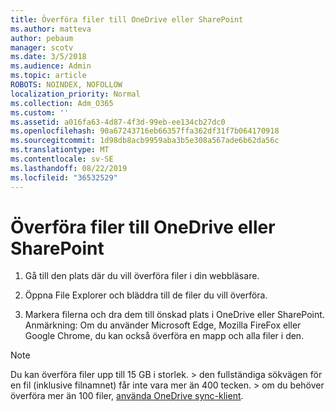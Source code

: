 ```yaml
---
title: Överföra filer till OneDrive eller SharePoint
ms.author: matteva
author: pebaum
manager: scotv
ms.date: 3/5/2018
ms.audience: Admin
ms.topic: article
ROBOTS: NOINDEX, NOFOLLOW
localization_priority: Normal
ms.collection: Adm_O365
ms.custom: ''
ms.assetid: a016fa63-4d87-4f3d-99eb-ee134cb27dc0
ms.openlocfilehash: 90a67243716eb66357ffa362df31f7b064170918
ms.sourcegitcommit: 1d98db8acb9959aba3b5e308a567ade6b62da56c
ms.translationtype: MT
ms.contentlocale: sv-SE
ms.lasthandoff: 08/22/2019
ms.locfileid: "36532529"
---
```

# <a name="upload-files-to-onedrive-or-sharepoint"></a>Överföra filer till OneDrive eller SharePoint

1. Gå till den plats där du vill överföra filer i din webbläsare.
    
2. Öppna File Explorer och bläddra till de filer du vill överföra.
    
3. Markera filerna och dra dem till önskad plats i OneDrive eller SharePoint. Anmärkning: Om du använder Microsoft Edge, Mozilla FireFox eller Google Chrome, du kan också överföra en mapp och alla filer i den.
    
> [!NOTE]
>  Du kan överföra filer upp till 15 GB i storlek. > den fullständiga sökvägen för en fil (inklusive filnamnet) får inte vara mer än 400 tecken. > om du behöver överföra mer än 100 filer, [använda OneDrive sync-klient](https://go.microsoft.com/fwlink/?linkid=866427). 
  

